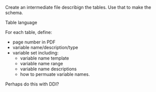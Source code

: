 Create an intermediate file describign the tables. Use that to make the schema.

Table language

For each table, define:
 - page number in PDF
 - variable name/description/type
 - variable set including:
   - variable name template
   - variable name range
   - variable name descriptions
   - how to permuate variable names.

Perhaps do this with DDI?
